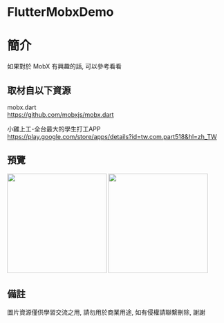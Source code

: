 # FlutterMobxDemo

簡介
==================================
如果對於 MobX 有興趣的話, 可以參考看看                                 

取材自以下資源
--------
mobx.dart                                                                 
https://github.com/mobxjs/mobx.dart     
                  
小雞上工-全台最大的學生打工APP                                                                 
https://play.google.com/store/apps/details?id=tw.com.part518&hl=zh_TW
                  
預覽
--------
<p align="left">
  <img src="https://i.imgur.com/jZIWFar.png" width="230"/>
  <img src="https://i.imgur.com/DqjWftR.png" width="230"/>
</p> 

備註
--------
圖片資源僅供學習交流之用, 請勿用於商業用途, 如有侵權請聯繫刪除, 謝謝
